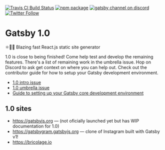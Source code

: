 [![Travis CI Build Status](https://travis-ci.org/gatsbyjs/gatsby.svg?branch=master)](https://travis-ci.org/gatsbyjs/gatsby)
[![npm package](https://img.shields.io/npm/v/gatsby.svg?style=flat-square)](https://www.npmjs.org/package/gatsby)
[![gatsby channel on discord](https://img.shields.io/badge/discord-gatsby%40reactiflux-738bd7.svg?style=flat-square)](https://discord.gg/0ZcbPKXt5bVoxkfV)
[![Twitter Follow](https://img.shields.io/twitter/follow/gatsbyjs.svg?style=social)](https://twitter.com/gatsbyjs)

# Gatsby 1.0

⚛️📄🚀 Blazing fast React.js static site generator

1.0 is close to being finished! Come help test and develop the remaining features.
There's a list of remaining work in the umbrella issue. Hop on Discord to ask
get context on where you can help out. Check out the contributor guide for
how to setup your Gatsby development environment.

* [1.0 intro issue](https://github.com/gatsbyjs/gatsby/issues/419)
* [1.0 umbrella issue](https://github.com/gatsbyjs/gatsby/issues/796)
* [Guide to setting up your Gatsby core development environment](https://www.gatsbyjs.org/docs/how-to-contribute/)

## 1.0 sites

* https://gatsbyjs.org — (not oficially launched yet but has WIP documentation for 1.0)
* https://gatsbygram.gatsbyjs.org — clone of Instagram built with Gatsby v1!
* https://bricolage.io
